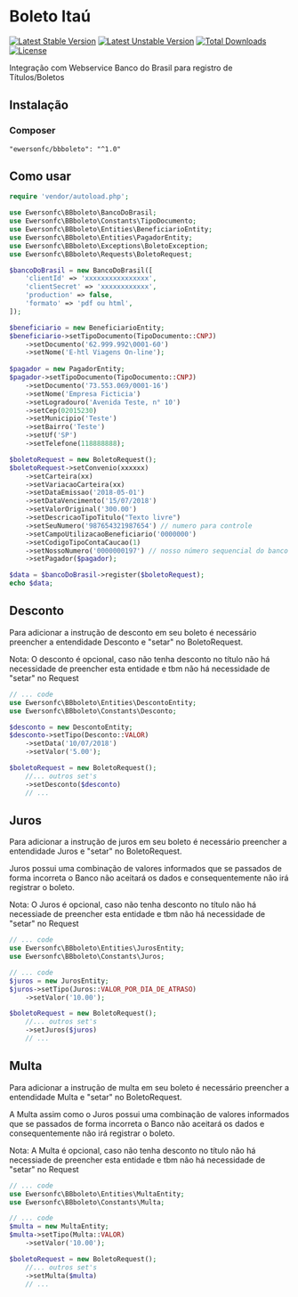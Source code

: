 # Boleto Itaú
[![Latest Stable Version](https://poser.pugx.org/matheushack/itauboleto/v/stable)](https://packagist.org/packages/ewersonfc/bbboleto)
[![Latest Unstable Version](https://poser.pugx.org/matheushack/itauboleto/v/unstable)](https://packagist.org/packages/ewersonfc/bbboleto)
[![Total Downloads](https://poser.pugx.org/matheushack/itauboleto/downloads)](https://packagist.org/packages/ewersonfc/bbboleto)
[![License](https://poser.pugx.org/matheushack/itauboleto/license)](https://packagist.org/packages/ewersonfc/bbboleto)
 

Integração com Webservice Banco do Brasil para registro de Títulos/Boletos

## Instalação
### Composer
```
"ewersonfc/bbboleto": "^1.0"
```

## Como usar
```php
require 'vendor/autoload.php';

use Ewersonfc\BBboleto\BancoDoBrasil;
use Ewersonfc\BBboleto\Constants\TipoDocumento;
use Ewersonfc\BBboleto\Entities\BeneficiarioEntity;
use Ewersonfc\BBboleto\Entities\PagadorEntity;
use Ewersonfc\BBboleto\Exceptions\BoletoException;
use Ewersonfc\BBboleto\Requests\BoletoRequest;

$bancoDoBrasil = new BancoDoBrasil([
	'clientId' => 'xxxxxxxxxxxxxxxx',
	'clientSecret' => 'xxxxxxxxxxxx',
	'production' => false,
	'formato' => 'pdf ou html',
]);

$beneficiario = new BeneficiarioEntity;
$beneficiario->setTipoDocumento(TipoDocumento::CNPJ)
	->setDocumento('62.999.992\0001-60')
	->setNome('E-htl Viagens On-line');
	
$pagador = new PagadorEntity;
$pagador->setTipoDocumento(TipoDocumento::CNPJ)
	->setDocumento('73.553.069/0001-16')
	->setNome('Empresa Ficticia')
	->setLogradouro('Avenida Teste, n° 10')
	->setCep(02015230)
	->setMunicipio('Teste')
	->setBairro('Teste')
	->setUf('SP')
	->setTelefone(118888888); 

$boletoRequest = new BoletoRequest();
$boletoRequest->setConvenio(xxxxxx)
	->setCarteira(xx) 
	->setVariacaoCarteira(xx) 
	->setDataEmissao('2018-05-01') 
	->setDataVencimento('15/07/2018') 
	->setValorOriginal('300.00') 
	->setDescricaoTipoTitulo("Texto livre")
	->setSeuNumero('987654321987654') // numero para controle 
	->setCampoUtilizacaoBeneficiario('0000000')
	->setCodigoTipoContaCaucao(1)
	->setNossoNumero('0000000197') // nosso número sequencial do banco 
	->setPagador($pagador); 

$data = $bancoDoBrasil->register($boletoRequest);
echo $data;
```
## Desconto
Para adicionar a instrução de desconto em seu boleto é necessário preencher a entendidade Desconto e "setar" no BoletoRequest.

Nota: O desconto é opcional, caso não tenha desconto no título não há necessidade de preencher esta entidade e tbm não há necessidade de "setar" no Request

```php
// ... code
use Ewersonfc\BBboleto\Entities\DescontoEntity;
use Ewersonfc\BBboleto\Constants\Desconto;

$desconto = new DescontoEntity;
$desconto->setTipo(Desconto::VALOR)
	->setData('10/07/2018')
	->setValor('5.00');

$boletoRequest = new BoletoRequest();
	//... outros set's
	->setDesconto($desconto)
	// ... 
```

## Juros
Para adicionar a instrução de juros em seu boleto é necessário preencher a entendidade Juros e "setar" no BoletoRequest.

Juros possui uma combinação de valores informados que se passados de forma incorreta o Banco não aceitará os dados e consequentemente não irá registrar o boleto.

Nota: O Juros é opcional, caso não tenha desconto no título não há necessiade de preencher esta entidade e tbm não há necessidade de "setar" no Request

```php
// ... code
use Ewersonfc\BBboleto\Entities\JurosEntity;
use Ewersonfc\BBboleto\Constants\Juros;

// ... code 
$juros = new JurosEntity;
$juros->setTipo(Juros::VALOR_POR_DIA_DE_ATRASO)
	->setValor('10.00');

$boletoRequest = new BoletoRequest();
	//... outros set's
	->setJuros($juros)
	// ... 
```
## Multa
Para adicionar a instrução de multa em seu boleto é necessário preencher a entendidade Multa e "setar" no BoletoRequest.

A Multa assim como o Juros possui uma combinação de valores informados que se passados de forma incorreta o Banco não aceitará os dados e consequentemente não irá registrar o boleto.

Nota: A Multa é opcional, caso não tenha desconto no título não há necessiade de preencher esta entidade e tbm não há necessidade de "setar" no Request

```php
// ... code
use Ewersonfc\BBboleto\Entities\MultaEntity;
use Ewersonfc\BBboleto\Constants\Multa;

// ... code 
$multa = new MultaEntity;
$multa->setTipo(Multa::VALOR)
	->setValor('10.00');

$boletoRequest = new BoletoRequest();
	//... outros set's
	->setMulta($multa)
	// ... 
```

